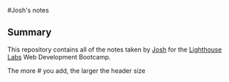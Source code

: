 #Josh's notes

## Summary 

This repository contains all of the notes taken by [Josh](https://github.com/jsarnecki) for the [Lighthouse Labs](lighthouselabs.ca) Web Development Bootcamp.

The more # you add, the larger the header size

